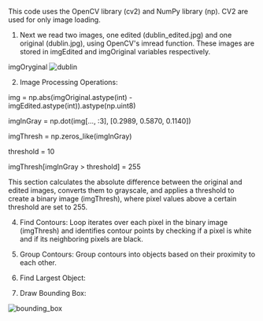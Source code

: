 This code uses the OpenCV library (cv2) and NumPy library (np). CV2 are used for only image loading.
1. Next we read two images, one edited (dublin_edited.jpg) and one original (dublin.jpg), using OpenCV's imread function. These images are stored in imgEdited and imgOriginal variables respectively.


imgOryginal
![dublin](https://github.com/lumarcinkowski/object-detection/assets/162375638/1a3affb8-637f-4826-a129-27e7e2d01b97)


2. Image Processing Operations:

img = np.abs(imgOriginal.astype(int) - imgEdited.astype(int)).astype(np.uint8)

imgInGray = np.dot(img[..., :3], [0.2989, 0.5870, 0.1140])

imgThresh = np.zeros_like(imgInGray)

threshold = 10

imgThresh[imgInGray > threshold] = 255


This section calculates the absolute difference between the original and edited images, converts them to grayscale, and applies a threshold to create a binary image (imgThresh), where pixel values above a certain threshold are set to 255.


4. Find Contours:
Loop iterates over each pixel in the binary image (imgThresh) and identifies contour points by checking if a pixel is white and if its neighboring pixels are black.


5. Group Contours:
Group contours into objects based on their proximity to each other.
6. Find Largest Object:
7. Draw Bounding Box:

![bounding_box](https://github.com/lumarcinkowski/object-detection/assets/162375638/fb82f52a-b5b4-4ad7-8e15-caeb4d5b1437)

